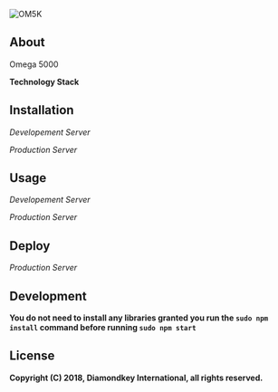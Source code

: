 ![OM5K](http://www.diamondkey.com/wp-content/uploads/2016/05/Omega-5000.png)

## About

Omega 5000

**Technology Stack**


## Installation

_Developement Server_



_Production Server_



## Usage

_Developement Server_



_Production Server_



## Deploy

_Production Server_


## Development

**You do not need to install any libraries granted you run the `sudo npm install` command before running `sudo npm start`**


## License

**Copyright (C) 2018, Diamondkey International, all rights reserved.**
